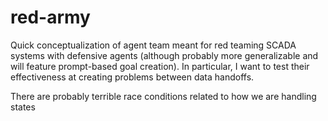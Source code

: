 # red-army
Quick conceptualization of agent team meant for red teaming SCADA systems with defensive agents (although probably more generalizable and will feature prompt-based goal creation). In particular, I want to test their effectiveness at creating problems between data handoffs. 

There are probably terrible race conditions related to how we are handling states